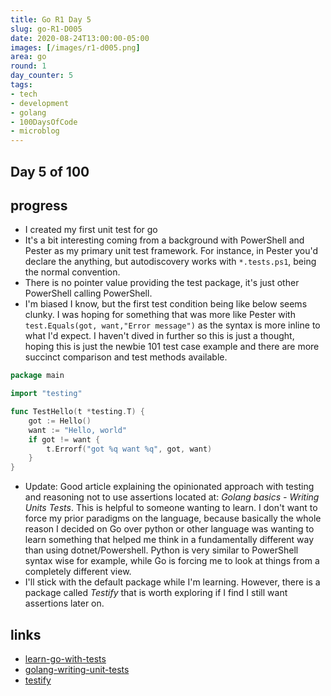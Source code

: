 ```yaml
---
title: Go R1 Day 5
slug: go-R1-D005
date: 2020-08-24T13:00:00-05:00
images: [/images/r1-d005.png]
area: go
round: 1
day_counter: 5
tags:
- tech
- development
- golang
- 100DaysOfCode
- microblog
---
```


## Day 5 of 100

## progress

- I created my first unit test for go
- It's a bit interesting coming from a background with PowerShell and Pester as my primary unit test framework. For instance, in Pester you'd declare the anything, but autodiscovery works with `*.tests.ps1`, being the normal convention.
- There is no pointer value providing the test package, it's just other PowerShell calling PowerShell.
- I'm biased I know, but the first test condition being like below seems clunky. I was hoping for something that was more like Pester with `test.Equals(got, want,"Error message")` as the syntax is more inline to what I'd expect. I haven't dived in further so this is just a thought, hoping this is just the newbie 101 test case example and there are more succinct comparison and test methods available.

```go
package main

import "testing"

func TestHello(t *testing.T) {
	got := Hello()
	want := "Hello, world"
	if got != want {
		t.Errorf("got %q want %q", got, want)
	}
}

```

- Update: Good article explaining the opinionated approach with testing and reasoning not to use assertions located at: _Golang basics - Writing Units Tests_. This is helpful to someone wanting to learn. I don't want to force my prior paradigms on the language, because basically the whole reason I decided on Go over python or other language was wanting to learn something that helped me think in a fundamentally different way than using dotnet/Powershell. Python is very similar to PowerShell syntax wise for example, while Go is forcing me to look at things from a completely different view.
- I'll stick with the default package while I'm learning. However, there is a package called _Testify_ that is worth exploring if I find I still want assertions later on.

## links

- [learn-go-with-tests](https://quii.gitbook.io/learn-go-with-tests/go-fundamentals/hello-world)
- [golang-writing-unit-tests](https://blog.alexellis.io/golang-writing-unit-tests)
- [testify](https://github.com/stretchr/testify)
